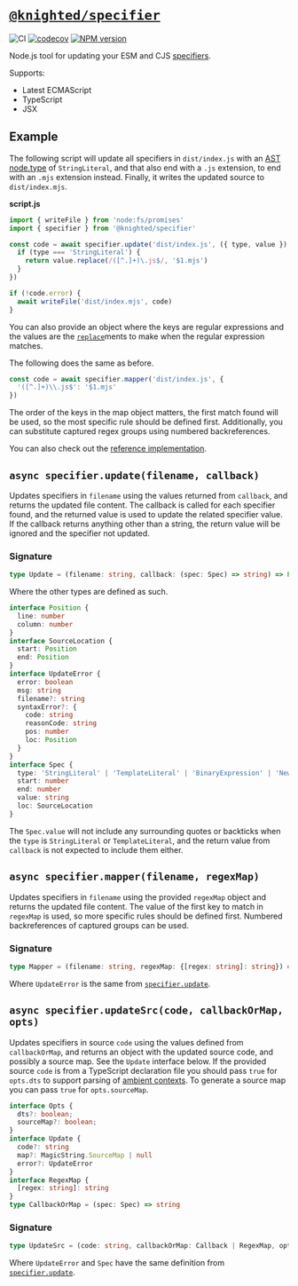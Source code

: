 # [`@knighted/specifier`](https://www.npmjs.com/package/@knighted/specifier)

![CI](https://github.com/knightedcodemonkey/specifier/actions/workflows/ci.yml/badge.svg)
[![codecov](https://codecov.io/gh/knightedcodemonkey/specifier/branch/main/graph/badge.svg?token=5KS9ZB3XDK)](https://codecov.io/gh/knightedcodemonkey/specifier)
[![NPM version](https://img.shields.io/npm/v/@knighted/specifier.svg)](https://www.npmjs.com/package/@knighted/specifier)

Node.js tool for updating your ESM and CJS [specifiers](https://nodejs.org/api/esm.html#import-specifiers).

Supports:

* Latest ECMAScript
* TypeScript
* JSX

## Example

The following script will update all specifiers in `dist/index.js` with an [AST node.type](https://github.com/babel/babel/blob/main/packages/babel-parser/ast/spec.md#node-objects) of `StringLiteral`, and that also end with a `.js` extension, to end with an `.mjs` extension instead. Finally, it writes the updated source to `dist/index.mjs`.

**script.js**

```js
import { writeFile } from 'node:fs/promises'
import { specifier } from '@knighted/specifier'

const code = await specifier.update('dist/index.js', ({ type, value }) => {
  if (type === 'StringLiteral') {
    return value.replace(/([^.]+)\.js$/, '$1.mjs')
  }
})

if (!code.error) {
  await writeFile('dist/index.mjs', code)
}
```

You can also provide an object where the keys are regular expressions and the values are the [`replace`](https://developer.mozilla.org/en-US/docs/Web/JavaScript/Reference/Global_Objects/String/replace)ments to make when the regular expression matches.

The following does the same as before.

```js
const code = await specifier.mapper('dist/index.js', {
  '([^.]+)\\.js$': '$1.mjs'
})
```

The order of the keys in the map object matters, the first match found will be used, so the most specific rule should be defined first. Additionally, you can substitute captured regex groups using numbered backreferences.

You can also check out the [reference implementation](https://github.com/knightedcodemonkey/duel).

## `async specifier.update(filename, callback)`

Updates specifiers in `filename` using the values returned from `callback`, and returns the updated file content. The callback is called for each specifier found, and the returned value is used to update the related specifier value. If the callback returns anything other than a string, the return value will be ignored and the specifier not updated.

### Signature

```ts
type Update = (filename: string, callback: (spec: Spec) => string) => Promise<string | UpdateError>;
```

Where the other types are defined as such.

```ts
interface Position {
  line: number
  column: number
}
interface SourceLocation {
  start: Position
  end: Position
}
interface UpdateError {
  error: boolean
  msg: string
  filename?: string
  syntaxError?: {
    code: string
    reasonCode: string
    pos: number
    loc: Position
  }
}
interface Spec {
  type: 'StringLiteral' | 'TemplateLiteral' | 'BinaryExpression' | 'NewExpression'
  start: number
  end: number
  value: string
  loc: SourceLocation
}
```

The `Spec.value` will not include any surrounding quotes or backticks when the `type` is `StringLiteral` or `TemplateLiteral`, and the return value from `callback` is not expected to include them either.


## `async specifier.mapper(filename, regexMap)`

Updates specifiers in `filename` using the provided `regexMap` object and returns the updated file content. The value of the first key to match in `regexMap` is used, so more specific rules should be defined first. Numbered backreferences of captured groups can be used.

### Signature

```ts
type Mapper = (filename: string, regexMap: {[regex: string]: string}) => Promise<string | UpdateError>;
```

Where `UpdateError` is the same from [`specifier.update`](https://github.com/knightedcodemonkey/specifier#async-specifierupdatefilename-callback).

## `async specifier.updateSrc(code, callbackOrMap, opts)`

Updates specifiers in source `code` using the values defined from `callbackOrMap`, and returns an object with the updated source code, and possibly a source map. See the `Update` interface below. If the provided source `code` is from a TypeScript declaration file you should pass `true` for `opts.dts` to support parsing of [ambient contexts](https://stackoverflow.com/a/61082185/258174). To generate a source map you can pass `true` for `opts.sourceMap`.

```ts
interface Opts {
  dts?: boolean;
  sourceMap?: boolean;
}
interface Update {
  code?: string
  map?: MagicString.SourceMap | null
  error?: UpdateError
}
interface RegexMap {
  [regex: string]: string
}
type CallbackOrMap = (spec: Spec) => string
```

### Signature

```ts
type UpdateSrc = (code: string, callbackOrMap: Callback | RegexMap, opts?: Opts) => Promise<Update>;
```

Where `UpdateError` and `Spec` have the same definition from [`specifier.update`](https://github.com/knightedcodemonkey/specifier#async-specifierupdatefilename-callback).

